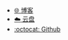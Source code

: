<!-- _navbar.md -->

* [:globe_with_meridians: 博客](https://www.limina.top/)
* [:cloud: 云盘]([/zh-cn/](https://onedrive.limina.top/))
* [:octocat: Github](https://github.com/WhyLIM)